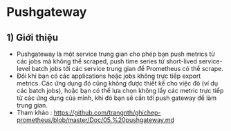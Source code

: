 # Pushgateway
## **1) Giới thiệu**
- Pushgateway là một service trung gian cho phép bạn push metrics từ các jobs mà không thể scraped, push time series từ short-lived service-level batch jobs tới các service trung gian để Prometheus có thể scrape.
- Đôi khi bạn có các applications hoặc jobs không trực tiếp export metrics. Các ứng dụng đó cũng không được thiết kế cho việc đó (ví dụ các batch jobs), hoặc bạn có thể lựa chọn không lấy các metric trực tiếp từ các ứng dụng của mình, khi đó bạn sẽ cần tới push gateway để làm trung gian.
- Tham khảo : https://github.com/trangnth/ghichep-prometheus/blob/master/Doc/05.%20pushgateway.md